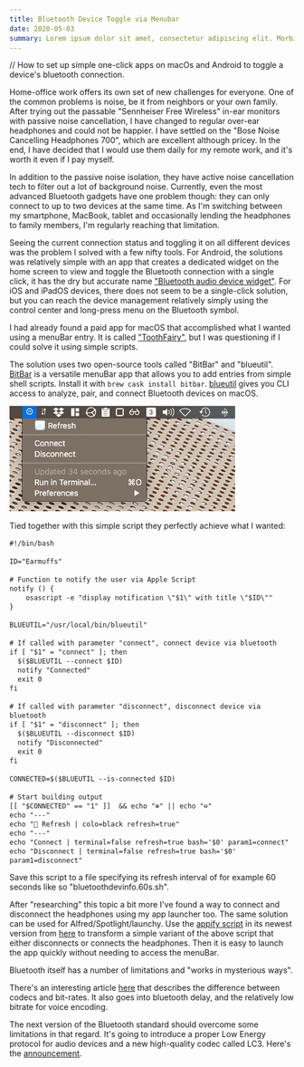 ```yaml
---
title: Bluetooth Device Toggle via Menubar
date: 2020-05-03
summary: Lorem ipsum dolor sit amet, consectetur adipiscing elit. Morbi dignissim molestie dolor, id aliquam massa semper vitae. Phasellus sit amet volutpat velit. Phasellus euismod ipsum quis lacus facilisis, eu viverra purus lacinia. Duis ornare arcu arcu, sed imperdiet nibh dignissim id. Nullam tincidunt ullamcorper laoreet. Sed rhoncus posuere risus. In tristique dictum tristique. Cras justo tortor, vestibulum quis pharetra vel, laoreet ac libero.  
---
```


// How to set up simple one-click apps on macOs and Android to toggle a device's bluetooth connection.

Home-office work offers its own set of new challenges for everyone. One of the common problems is noise, be it from neighbors or your own family. After trying out the passable "Sennheiser Free Wireless" in-ear monitors with passive noise cancellation, I have changed to regular over-ear headphones and could not be happier. I have settled on the "Bose Noise Cancelling Headphones 700", which are excellent although pricey. In the end, I have decided that I would use them daily for my remote work, and it's worth it even if I pay myself.

In addition to the passive noise isolation, they have active noise cancellation tech to filter out a lot of background noise. Currently, even the most advanced Bluetooth gadgets have one problem though: they can only connect to up to two devices at the same time. As I'm switching between my smartphone, MacBook, tablet and occasionally lending the headphones to family members, I'm regularly reaching that limitation.

Seeing the current connection status and toggling it on all different devices was the problem I solved with a few nifty tools. For Android, the solutions was relatively simple with an app that creates a dedicated widget on the home screen to view and toggle the Bluetooth connection with a single click, it has the dry but accurate name ["Bluetooth audio device widget"](https://play.google.com/?id=com.tom.bluetoothDevicesWidget). For iOS and iPadOS devices, there does not seem to be a single-click solution, but you can reach the device management relatively simply using the control center and long-press menu on the Bluetooth symbol.

I had already found a paid app for macOS that accomplished what I wanted using a menuBar entry. It is called ["ToothFairy"](https://apps.apple.com/us/app/toothfairy/id1191449274), but I was questioning if I could solve it using simple scripts.

The solution uses two open-source tools called "BitBar" and "blueutil". [BitBar](https://getbitbar.com/) is a versatile menuBar app that allows you to add entries from simple shell scripts. Install it with `brew cask install bitbar`. [blueutil](https://github.com/toy/blueutil) gives you CLI access to analyze, pair, and connect Bluetooth devices on macOS. 

![screenshot of bluetoothdevinfo plugin for BitBar](/images/bluetoothdevinfo_screenshot.png)

Tied together with this simple script they perfectly achieve what I wanted:

```shell
#!/bin/bash

ID="Earmuffs"

# Function to notify the user via Apple Script
notify () {
    osascript -e "display notification \"$1\" with title \"$ID\""
}

BLUEUTIL="/usr/local/bin/blueutil"

# If called with parameter "connect", connect device via bluetooth
if [ "$1" = "connect" ]; then  
  $($BLUEUTIL --connect $ID)
  notify "Connected"
  exit 0
fi

# If called with parameter "disconnect", disconnect device via bluetooth
if [ "$1" = "disconnect" ]; then  
  $($BLUEUTIL --disconnect $ID)
  notify "Disconnected"
  exit 0
fi

CONNECTED=$($BLUEUTIL --is-connected $ID)

# Start building output
[[ "$CONNECTED" == "1" ]]  && echo "⊕" || echo "⊖"
echo "---"
echo "🔄 Refresh | colo=black refresh=true"
echo "---"
echo "Connect | terminal=false refresh=true bash='$0' param1=connect"
echo "Disconnect | terminal=false refresh=true bash='$0' param1=disconnect"
```

Save this script to a file specifying its refresh interval of for example 60 seconds like so "bluetoothdevinfo.60s.sh".

After "researching" this topic a bit more I've found a way to connect and disconnect the headphones using my app launcher too. The same solution can be used for Alfred/Spotlight/launchy. Use the [appify script](https://mathiasbynens.be/notes/shell-script-mac-apps) in its newest version from [here](https://gist.githubusercontent.com/mathiasbynens/674099/raw/9e64331e348b20049975519b866148050db06da5/appify) to transform a simple variant of the above script that either disconnects or connects the headphones. Then it is easy to launch the app quickly without needing to access the menuBar.

Bluetooth itself has a number of limitations and "works in mysterious ways".

There's an interesting article [here](https://habr.com/en/post/456182/) that describes the difference between codecs and bit-rates.
It also goes into bluetooth delay, and the relatively low bitrate for voice encoding.

The next version of the Bluetooth standard should overcome some limitations in that regard. It's going to introduce a 
proper Low Energy protocol for audio devices and a new high-quality codec called LC3. Here's the [announcement](https://www.bluetooth.com/learn-about-bluetooth/bluetooth-technology/le-audio/).
